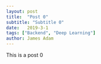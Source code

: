 ```yaml
---
layout: post
title:  "Post 0"
subtitle: "Subtitle 0"
date:   2019-3-1
tags: ["Backend", "Deep Learning"]
author: James Adam
---
```

This is a post 0
